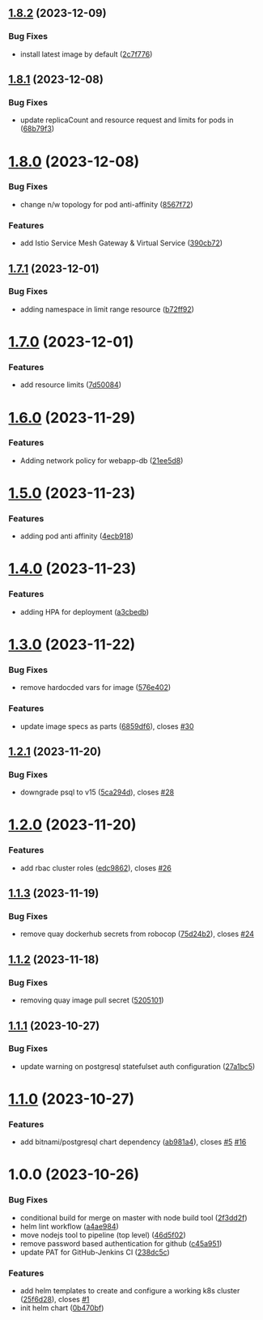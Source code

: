## [1.8.2](https://github.com/csye7125-fall2023-group05/webapp-helm-chart/compare/v1.8.1...v1.8.2) (2023-12-09)


### Bug Fixes

* install latest image by default ([2c7f776](https://github.com/csye7125-fall2023-group05/webapp-helm-chart/commit/2c7f776f0ba3b481bb08f530247a2aacbd6a50cc))

## [1.8.1](https://github.com/csye7125-fall2023-group05/webapp-helm-chart/compare/v1.8.0...v1.8.1) (2023-12-08)


### Bug Fixes

* update replicaCount and resource request and limits for pods in ([68b79f3](https://github.com/csye7125-fall2023-group05/webapp-helm-chart/commit/68b79f3799b07df6fb5cfa6cefd06556f3420395))

# [1.8.0](https://github.com/csye7125-fall2023-group05/webapp-helm-chart/compare/v1.7.1...v1.8.0) (2023-12-08)


### Bug Fixes

* change n/w topology for pod anti-affinity ([8567f72](https://github.com/csye7125-fall2023-group05/webapp-helm-chart/commit/8567f724556ac45b65232380914cab5af421eb83))


### Features

* add Istio Service Mesh Gateway & Virtual Service ([390cb72](https://github.com/csye7125-fall2023-group05/webapp-helm-chart/commit/390cb72818fa27e621079a5810a325d1281671ee))

## [1.7.1](https://github.com/csye7125-fall2023-group05/webapp-helm-chart/compare/v1.7.0...v1.7.1) (2023-12-01)


### Bug Fixes

* adding namespace in limit range resource ([b72ff92](https://github.com/csye7125-fall2023-group05/webapp-helm-chart/commit/b72ff9218ffb86cb1d2f11f4c7b800a6253833ad))

# [1.7.0](https://github.com/csye7125-fall2023-group05/webapp-helm-chart/compare/v1.6.0...v1.7.0) (2023-12-01)


### Features

* add resource limits ([7d50084](https://github.com/csye7125-fall2023-group05/webapp-helm-chart/commit/7d5008499655b6f37a156f6cb7ffa535e8a5a0cd))

# [1.6.0](https://github.com/csye7125-fall2023-group05/webapp-helm-chart/compare/v1.5.0...v1.6.0) (2023-11-29)


### Features

* Adding network policy for webapp-db ([21ee5d8](https://github.com/csye7125-fall2023-group05/webapp-helm-chart/commit/21ee5d8485ee92d03345280700e5f992a1182645))

# [1.5.0](https://github.com/csye7125-fall2023-group05/webapp-helm-chart/compare/v1.4.0...v1.5.0) (2023-11-23)


### Features

* adding pod anti affinity ([4ecb918](https://github.com/csye7125-fall2023-group05/webapp-helm-chart/commit/4ecb91869ef7653b648ef073eca91e22b3d08b3c))

# [1.4.0](https://github.com/csye7125-fall2023-group05/webapp-helm-chart/compare/v1.3.0...v1.4.0) (2023-11-23)


### Features

* adding HPA for deployment ([a3cbedb](https://github.com/csye7125-fall2023-group05/webapp-helm-chart/commit/a3cbedbc70a95cc4192d2035b72105c822793b94))

# [1.3.0](https://github.com/csye7125-fall2023-group05/webapp-helm-chart/compare/v1.2.1...v1.3.0) (2023-11-22)


### Bug Fixes

* remove hardocded vars for image ([576e402](https://github.com/csye7125-fall2023-group05/webapp-helm-chart/commit/576e4027b0053a22cd112001d87e1f9c1a2f38ea))


### Features

* update image specs as parts ([6859df6](https://github.com/csye7125-fall2023-group05/webapp-helm-chart/commit/6859df634021e28dfbde4f4256037408666ed560)), closes [#30](https://github.com/csye7125-fall2023-group05/webapp-helm-chart/issues/30)

## [1.2.1](https://github.com/csye7125-fall2023-group05/webapp-helm-chart/compare/v1.2.0...v1.2.1) (2023-11-20)


### Bug Fixes

* downgrade psql to v15 ([5ca294d](https://github.com/csye7125-fall2023-group05/webapp-helm-chart/commit/5ca294de4c1a4a89ef22d3162ec43492bb65238a)), closes [#28](https://github.com/csye7125-fall2023-group05/webapp-helm-chart/issues/28)

# [1.2.0](https://github.com/csye7125-fall2023-group05/webapp-helm-chart/compare/v1.1.3...v1.2.0) (2023-11-20)


### Features

* add rbac cluster roles ([edc9862](https://github.com/csye7125-fall2023-group05/webapp-helm-chart/commit/edc98621184b94cf8c875f87ce4c420a16d7d57c)), closes [#26](https://github.com/csye7125-fall2023-group05/webapp-helm-chart/issues/26)

## [1.1.3](https://github.com/csye7125-fall2023-group05/webapp-helm-chart/compare/v1.1.2...v1.1.3) (2023-11-19)


### Bug Fixes

* remove quay dockerhub secrets from robocop ([75d24b2](https://github.com/csye7125-fall2023-group05/webapp-helm-chart/commit/75d24b29459e422c95733a2a66e956790600a34b)), closes [#24](https://github.com/csye7125-fall2023-group05/webapp-helm-chart/issues/24)

## [1.1.2](https://github.com/csye7125-fall2023-group05/webapp-helm-chart/compare/v1.1.1...v1.1.2) (2023-11-18)


### Bug Fixes

* removing quay image pull secret ([5205101](https://github.com/csye7125-fall2023-group05/webapp-helm-chart/commit/5205101e72ddfd550534375f81ce0bf8fc83afa5))

## [1.1.1](https://github.com/csye7125-fall2023-group05/webapp-helm-chart/compare/v1.1.0...v1.1.1) (2023-10-27)


### Bug Fixes

* update warning on postgresql statefulset auth configuration ([27a1bc5](https://github.com/csye7125-fall2023-group05/webapp-helm-chart/commit/27a1bc5f1612b466a9259a9d4afa7fbdd31203ad))

# [1.1.0](https://github.com/csye7125-fall2023-group05/webapp-helm-chart/compare/v1.0.0...v1.1.0) (2023-10-27)


### Features

* add bitnami/postgresql chart dependency ([ab981a4](https://github.com/csye7125-fall2023-group05/webapp-helm-chart/commit/ab981a49e6f7813bd7965fd419a95781e8911546)), closes [#5](https://github.com/csye7125-fall2023-group05/webapp-helm-chart/issues/5) [#16](https://github.com/csye7125-fall2023-group05/webapp-helm-chart/issues/16)

# 1.0.0 (2023-10-26)


### Bug Fixes

* conditional build for merge on master with node build tool ([2f3dd2f](https://github.com/csye7125-fall2023-group05/webapp-helm-chart/commit/2f3dd2f92e69412751f4ccbad1921fceab80cbc9))
* helm lint workflow ([a4ae984](https://github.com/csye7125-fall2023-group05/webapp-helm-chart/commit/a4ae9844eef0746409960d9e9060c83f9e091901))
* move nodejs tool to pipeline (top level) ([46d5f02](https://github.com/csye7125-fall2023-group05/webapp-helm-chart/commit/46d5f026af35cf405262004ecb57a23346d5dc3a))
* remove password based authentication for github ([c45a951](https://github.com/csye7125-fall2023-group05/webapp-helm-chart/commit/c45a951973ba9201a2856c16dbee6aaec2196786))
* update PAT for GitHub-Jenkins CI ([238dc5c](https://github.com/csye7125-fall2023-group05/webapp-helm-chart/commit/238dc5ceb481cfbcd991aaf8b9f47e84119cec94))


### Features

* add helm templates to create and configure a working k8s cluster ([25f6d28](https://github.com/csye7125-fall2023-group05/webapp-helm-chart/commit/25f6d28788c1f0b7de991ffd7590807df9016f63)), closes [#1](https://github.com/csye7125-fall2023-group05/webapp-helm-chart/issues/1)
* init helm chart ([0b470bf](https://github.com/csye7125-fall2023-group05/webapp-helm-chart/commit/0b470bf9299868b42fb796084a7b579fc431511d))
